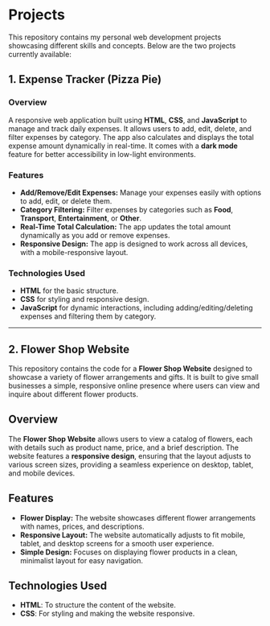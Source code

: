 # Projects

This repository contains my personal web development projects showcasing different skills and concepts. Below are the two projects currently available:

## 1. **Expense Tracker (Pizza Pie)**

### Overview
A responsive web application built using **HTML**, **CSS**, and **JavaScript** to manage and track daily expenses. It allows users to add, edit, delete, and filter expenses by category. The app also calculates and displays the total expense amount dynamically in real-time. It comes with a **dark mode** feature for better accessibility in low-light environments.

### Features
- **Add/Remove/Edit Expenses:** Manage your expenses easily with options to add, edit, or delete them.
- **Category Filtering:** Filter expenses by categories such as **Food**, **Transport**, **Entertainment**, or **Other**.
- **Real-Time Total Calculation:** The app updates the total amount dynamically as you add or remove expenses.
- **Responsive Design:** The app is designed to work across all devices, with a mobile-responsive layout.


### Technologies Used
- **HTML** for the basic structure.
- **CSS** for styling and responsive design.
- **JavaScript** for dynamic interactions, including adding/editing/deleting expenses and filtering them by category.

---

## 2. **Flower Shop Website**

This repository contains the code for a **Flower Shop Website** designed to showcase a variety of flower arrangements and gifts. It is built to give small businesses a simple, responsive online presence where users can view and inquire about different flower products.

## Overview
The **Flower Shop Website** allows users to view a catalog of flowers, each with details such as product name, price, and a brief description. The website features a **responsive design**, ensuring that the layout adjusts to various screen sizes, providing a seamless experience on desktop, tablet, and mobile devices.

## Features
- **Flower Display:** The website showcases different flower arrangements with names, prices, and descriptions.
- **Responsive Layout:** The website automatically adjusts to fit mobile, tablet, and desktop screens for a smooth user experience.
- **Simple Design:** Focuses on displaying flower products in a clean, minimalist layout for easy navigation.

## Technologies Used
- **HTML**: To structure the content of the website.
- **CSS**: For styling and making the website responsive.


